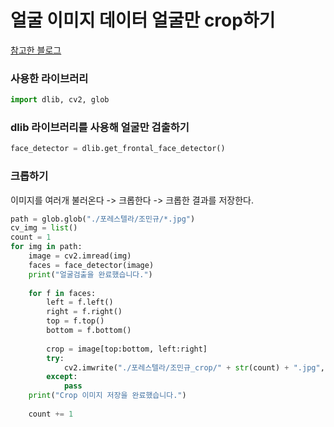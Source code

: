 # 얼굴 이미지 데이터 얼굴만 crop하기

[참고한 블로그](https://m.blog.naver.com/PostView.naver?blogId=dic1224&logNo=221073987368&proxyReferer=https:%2F%2Fwww.google.com%2F)

### 사용한 라이브러리

```python
import dlib, cv2, glob
```

### dlib 라이브러리를 사용해 얼굴만 검출하기

```python
face_detector = dlib.get_frontal_face_detector()
```

### 크롭하기

이미지를 여러개 불러온다 -> 크롭한다 -> 크롭한 결과를 저장한다.

```python
path = glob.glob("./포레스텔라/조민규/*.jpg")
cv_img = list()
count = 1
for img in path:
    image = cv2.imread(img)
    faces = face_detector(image)
    print("얼굴검출을 완료했습니다.")
    
    for f in faces:
        left = f.left()
        right = f.right()
        top = f.top()
        bottom = f.bottom()
        
        crop = image[top:bottom, left:right]
        try:
            cv2.imwrite("./포레스텔라/조민규_crop/" + str(count) + ".jpg", crop)
        except:
            pass
    print("Crop 이미지 저장을 완료했습니다.")
    
    count += 1
```

